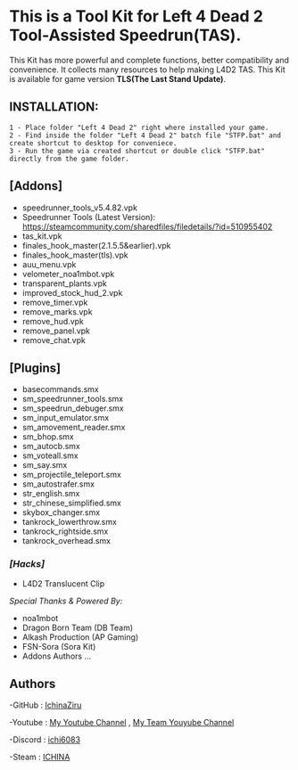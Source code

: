 # This is a Tool Kit for Left 4 Dead 2 Tool-Assisted Speedrun(TAS).

This Kit has more powerful and complete functions, better compatibility and convenience. It collects many resources to help making L4D2 TAS.
This Kit is available for game version **TLS(The Last Stand Update)**.

## INSTALLATION:
```
1 - Place folder "Left 4 Dead 2" right where installed your game.
2 - Find inside the folder "Left 4 Dead 2" batch file "STFP.bat" and create shortcut to desktop for conveniece.
3 - Run the game via created shortcut or double click "STFP.bat" directly from the game folder.
```

## [Addons]
- speedrunner_tools_v5.4.82.vpk
- Speedrunner Tools (Latest Version): https://steamcommunity.com/sharedfiles/filedetails/?id=510955402
- tas_kit.vpk
- finales_hook_master(2.1.5.5&earlier).vpk
- finales_hook_master(tls).vpk
- auu_menu.vpk
- velometer_noa1mbot.vpk
- transparent_plants.vpk
- improved_stock_hud_2.vpk
- remove_timer.vpk
- remove_marks.vpk
- remove_hud.vpk
- remove_panel.vpk
- remove_chat.vpk

## [Plugins]
- basecommands.smx
- sm_speedrunner_tools.smx
- sm_speedrun_debuger.smx
- sm_input_emulator.smx
- sm_amovement_reader.smx
- sm_bhop.smx
- sm_autocb.smx
- sm_voteall.smx
- sm_say.smx
- sm_projectile_teleport.smx
- sm_autostrafer.smx
- str_english.smx
- str_chinese_simplified.smx
- skybox_changer.smx
- tankrock_lowerthrow.smx
- tankrock_rightside.smx
- tankrock_overhead.smx

### ***[Hacks]***
- L4D2 Translucent Clip

_Special Thanks & Powered By:_
- noa1mbot
- Dragon Born Team (DB Team)
- Alkash Production (AP Gaming)
- FSN-Sora (Sora Kit)
- Addons Authors
...

## Authors
-GitHub  : [IchinaZiru](https://github.com/IchinaZiru)

-Youtube : [My Youtube Channel](https://www.youtube.com/@ichina4656) , [My Team Youyube Channel](https://www.youtube.com/channel/UCQtquXJqoqzvjzhR7ySHAlg)

-Discord : [ichi6083](discordapp.com/users/562494658018803712)

-Steam   : [ICHINA](https://steamcommunity.com/profiles/76561198854270791/)
